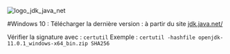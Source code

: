 ![logo_jdk_java_net](https://user-images.githubusercontent.com/19194678/47614657-89218580-daa3-11e8-9d37-b4764e9d80db.png)

#Windows 10 :
Télécharger la dernière version : à partir du site [jdk.java.net/](http://jdk.java.net/)

Vérifier la signature avec : `certutil`
Exemple : `certutil -hashfile openjdk-11.0.1_windows-x64_bin.zip SHA256`

